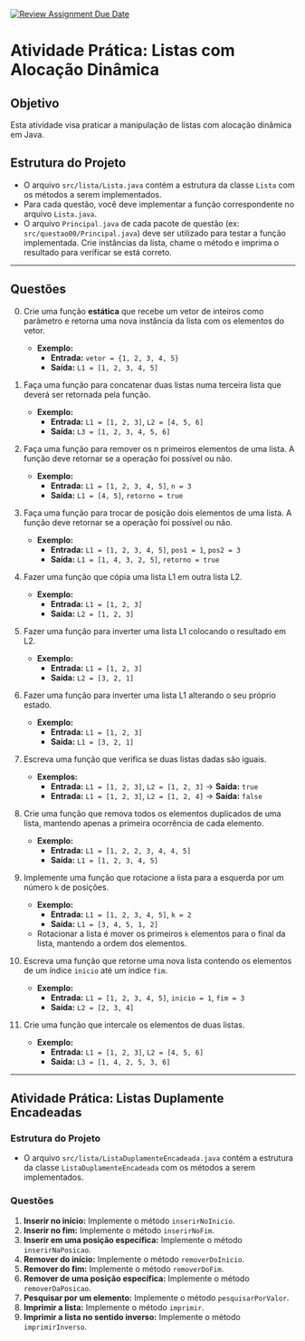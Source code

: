 [![Review Assignment Due Date](https://classroom.github.com/assets/deadline-readme-button-22041afd0340ce965d47ae6ef1cefeee28c7c493a6346c4f15d667ab976d596c.svg)](https://classroom.github.com/a/f8uScxyl)
# Atividade Prática: Listas com Alocação Dinâmica

## Objetivo

Esta atividade visa praticar a manipulação de listas com alocação dinâmica em Java.

## Estrutura do Projeto

- O arquivo `src/lista/Lista.java` contém a estrutura da classe `Lista` com os métodos a serem implementados.
- Para cada questão, você deve implementar a função correspondente no arquivo `Lista.java`.
- O arquivo `Principal.java` de cada pacote de questão (ex: `src/questao00/Principal.java`) deve ser utilizado para testar a função implementada. Crie instâncias da lista, chame o método e imprima o resultado para verificar se está correto.

---

## Questões
0. Crie uma função **estática** que recebe um vetor de inteiros como parâmetro e retorna uma nova instância da lista com os elementos do vetor.
   - **Exemplo:**
     - **Entrada:** `vetor = {1, 2, 3, 4, 5}`
     - **Saída:** `L1 = [1, 2, 3, 4, 5]`

1. Faça uma função para concatenar duas listas numa terceira lista que deverá ser retornada pela função.
   - **Exemplo:**
     - **Entrada:** `L1 = [1, 2, 3]`, `L2 = [4, 5, 6]`
     - **Saída:** `L3 = [1, 2, 3, 4, 5, 6]`

2. Faça uma função para remover os n primeiros elementos de uma lista. A função deve retornar se a operação foi possível ou não.
   - **Exemplo:**
     - **Entrada:** `L1 = [1, 2, 3, 4, 5]`, `n = 3`
     - **Saída:** `L1 = [4, 5]`, `retorno = true`

3. Faça uma função para trocar de posição dois elementos de uma lista. A função deve retornar se a operação foi possível ou não.
   - **Exemplo:**
     - **Entrada:** `L1 = [1, 2, 3, 4, 5]`, `pos1 = 1`, `pos2 = 3`
     - **Saída:** `L1 = [1, 4, 3, 2, 5]`, `retorno = true`

4. Fazer uma função que cópia uma lista L1 em outra lista L2.
   - **Exemplo:**
     - **Entrada:** `L1 = [1, 2, 3]`
     - **Saída:** `L2 = [1, 2, 3]`

5. Fazer uma função para inverter uma lista L1 colocando o resultado em L2.
   - **Exemplo:**
     - **Entrada:** `L1 = [1, 2, 3]`
     - **Saída:** `L2 = [3, 2, 1]`

6. Fazer uma função para inverter uma lista L1 alterando o seu próprio estado.
   - **Exemplo:**
     - **Entrada:** `L1 = [1, 2, 3]`
     - **Saída:** `L1 = [3, 2, 1]`

7. Escreva uma função que verifica se duas listas dadas são iguais.
   - **Exemplos:**
     - **Entrada:** `L1 = [1, 2, 3]`, `L2 = [1, 2, 3]` -> **Saída:** `true`
     - **Entrada:** `L1 = [1, 2, 3]`, `L2 = [1, 2, 4]` -> **Saída:** `false`

8. Crie uma função que remova todos os elementos duplicados de uma lista, mantendo apenas a primeira ocorrência de cada elemento.
    - **Exemplo:**
      - **Entrada:** `L1 = [1, 2, 2, 3, 4, 4, 5]`
      - **Saída:** `L1 = [1, 2, 3, 4, 5]`

9. Implemente uma função que rotacione a lista para a esquerda por um número `k` de posições.
    - **Exemplo:**
      - **Entrada:** `L1 = [1, 2, 3, 4, 5]`, `k = 2`
      - **Saída:** `L1 = [3, 4, 5, 1, 2]`
    
    * Rotacionar a lista é mover os primeiros `k` elementos para o final da lista, mantendo a ordem dos elementos.

10. Escreva uma função que retorne uma nova lista contendo os elementos de um índice `inicio` até um índice `fim`.
    - **Exemplo:**
      - **Entrada:** `L1 = [1, 2, 3, 4, 5]`, `inicio = 1`, `fim = 3`
      - **Saída:** `L2 = [2, 3, 4]`

11. Crie uma função que intercale os elementos de duas listas.
    - **Exemplo:**
      - **Entrada:** `L1 = [1, 2, 3]`, `L2 = [4, 5, 6]`
      - **Saída:** `L3 = [1, 4, 2, 5, 3, 6]`

---

## Atividade Prática: Listas Duplamente Encadeadas

### Estrutura do Projeto

- O arquivo `src/lista/ListaDuplamenteEncadeada.java` contém a estrutura da classe `ListaDuplamenteEncadeada` com os métodos a serem implementados.

### Questões

1.  **Inserir no início:** Implemente o método `inserirNoInicio`.
2.  **Inserir no fim:** Implemente o método `inserirNoFim`.
3.  **Inserir em uma posição específica:** Implemente o método `inserirNaPosicao`.
4.  **Remover do início:** Implemente o método `removerDoInicio`.
5.  **Remover do fim:** Implemente o método `removerDoFim`.
6.  **Remover de uma posição específica:** Implemente o método `removerDaPosicao`.
7.  **Pesquisar por um elemento:** Implemente o método `pesquisarPorValor`.
8.  **Imprimir a lista:** Implemente o método `imprimir`.
9.  **Imprimir a lista no sentido inverso:** Implemente o método `imprimirInverso`.